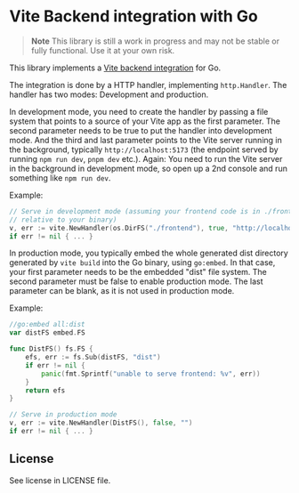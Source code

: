 # Vite Backend integration with Go

> **Note**
> This library is still a work in progress and may not be stable or fully functional. Use it at your own risk.

This library implements a [Vite backend integration](https://vitejs.dev/guide/backend-integration.html) for Go.

The integration is done by a HTTP handler, implementing `http.Handler`. The handler has two modes: Development and production.

In development mode, you need to create the handler by passing a file system that points to a source of your Vite app as the first parameter. The second parameter needs to be true to put the handler into development mode. And the third and last parameter points to the Vite server running in the background, typically `http://localhost:5173` (the endpoint served by running `npm run dev`, `pnpm dev` etc.). Again: You need to run the Vite server in the background in development mode, so open up a 2nd console and run something like `npm run dev`.

Example:

```go
// Serve in development mode (assuming your frontend code is in ./frontend,
// relative to your binary)
v, err := vite.NewHandler(os.DirFS("./frontend"), true, "http://localhost:5173")
if err != nil { ... }
```

In production mode, you typically embed the whole generated dist directory generated by `vite build` into the Go binary, using `go:embed`. In that case, your first parameter needs to be the embedded "dist" file system. The second parameter must be false to enable production mode. The last parameter can be blank, as it is not used in production mode.

Example:

```go
//go:embed all:dist
var distFS embed.FS

func DistFS() fs.FS {
    efs, err := fs.Sub(distFS, "dist")
    if err != nil {
        panic(fmt.Sprintf("unable to serve frontend: %v", err))
    }
    return efs
}

// Serve in production mode
v, err := vite.NewHandler(DistFS(), false, "")
if err != nil { ... }
```

## License

See license in LICENSE file.
